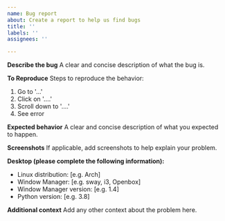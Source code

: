 ```yaml
---
name: Bug report
about: Create a report to help us find bugs
title: ''
labels: ''
assignees: ''

---
```


**Describe the bug**
A clear and concise description of what the bug is.

**To Reproduce**
Steps to reproduce the behavior:
1. Go to '...'
2. Click on '....'
3. Scroll down to '....'
4. See error

**Expected behavior**
A clear and concise description of what you expected to happen.

**Screenshots**
If applicable, add screenshots to help explain your problem.

**Desktop (please complete the following information):**
 - Linux distribution: [e.g. Arch]
 - Window Manager: [e.g. sway, i3, Openbox]
 - Window Manager version: [e.g. 1.4]
 - Python version: [e.g. 3.8]

**Additional context**
Add any other context about the problem here.
